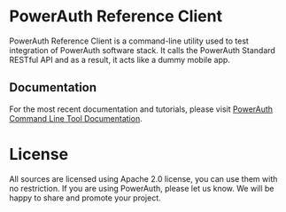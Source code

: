 # PowerAuth Reference Client

PowerAuth Reference Client is a command-line utility used to test integration of PowerAuth software stack. It calls the PowerAuth Standard RESTful API and as a result, it acts like a dummy mobile app.

## Documentation

For the most recent documentation and tutorials, please visit [PowerAuth Command Line Tool Documentation](https://developers.wultra.com/docs/current/powerauth-cmd-tool/).

# License

All sources are licensed using Apache 2.0 license, you can use them with no restriction. If you are using PowerAuth, please let us know. We will be happy to share and promote your project.
